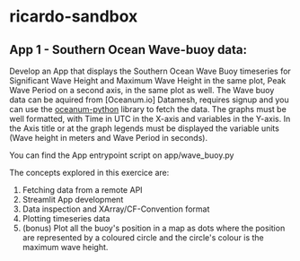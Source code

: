 # ricardo-sandbox 

## App 1 - Southern Ocean Wave-buoy data:
  
  Develop an App that displays the Southern Ocean Wave Buoy timeseries for Significant Wave Height and Maximum Wave Height in the same plot, Peak Wave Period on a second axis, in the same plot as well. The Wave buoy data can be aquired from [Oceanum.io] Datamesh, requires signup and you can use the [oceanum-python](https://github.com/oceanum-io/oceanum-python) library to fetch the data.
  The graphs must be well formatted, with Time in UTC in the X-axis and variables in the Y-axis. In the Axis title or at the graph legends must be displayed the variable units (Wave height in meters and Wave Period in seconds).

  You can find the App entrypoint script on app/wave_buoy.py

The concepts explored in this exercice are:

1. Fetching data from a remote API
2. Streamlit App development
3. Data inspection and XArray/CF-Convention format
4. Plotting timeseries data
5. (bonus) Plot all the buoy's position in a map as dots where the position are represented by a coloured circle and the circle's colour is the maximum wave height.



